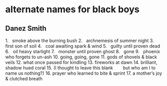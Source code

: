 # alternate names for black boys
## Danez Smith
1.   smoke above the burning bush
2.   archnemesis of summer night
3.   first son of soil
4.   coal awaiting spark & wind
5.   guilty until proven dead
6.   oil heavy starlight
7.   monster until proven ghost
8.   gone
9.   phoenix who forgets to un-ash
10\. going, going, gone
11\. gods of shovels & black veils
12\. what once passed for kindling
13\. fireworks at dawn
14\. brilliant, shadow hued coral
15\. (I thought to leave this blank
       but who am I to name us nothing?)
16\. prayer who learned to bite & sprint
17\. a mother’s joy & clutched breath